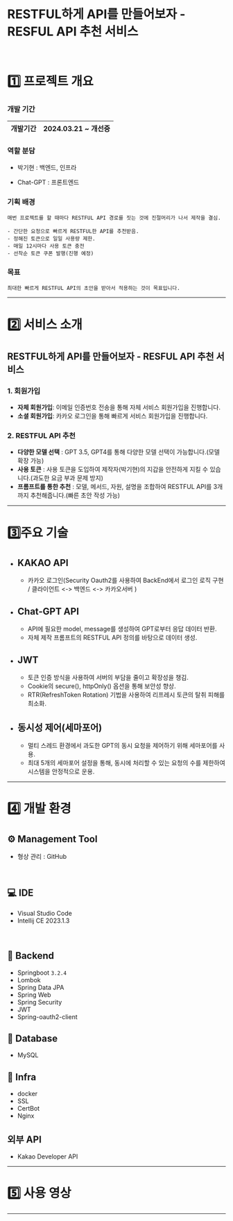 # RESTFUL하게 API를 만들어보자 - RESFUL API 추천 서비스
<br>

# 1️⃣ **프로젝트 개요**

### **개발 기간**

| 개발기간 | 2024.03.21 ~ 개선중 |
| -------- | ----------------------------- |

### 역할 분담

- 박기현 : 백엔드, 인프라
  
- Chat-GPT : 프론트엔드

### **기획 배경**

```
매번 프로젝트를 할 때마다 RESTFUL API 경로를 짓는 것에 진절머리가 나서 제작을 결심.

- 간단한 요청으로 빠르게 RESTFUL한 API를 추천받음.
- 정해진 토큰으로 일일 사용량 제한.
- 매일 12시마다 사용 토큰 충전
- 선착순 토큰 쿠폰 발행(진행 예정)
```

### **목표**

```
최대한 빠르게 RESTFUL API의 초안을 받아서 적용하는 것이 목표입니다.
```

<hr>

# 2️⃣ **서비스 소개**

## RESTFUL하게 API를 만들어보자 - RESFUL API 추천 서비스

### 1. 회원가입
- **자체 회원가입**: 이메일 인증번호 전송을 통해 자체 서비스 회원가입을 진행합니다.
- **소셜 회원가입**: 카카오 로그인을 통해 빠르게 서비스 회원가입을 진행합니다.

### 2. RESTFUL API 추천
- **다양한 모델 선택** : GPT 3.5, GPT4를 통해 다양한 모델 선택이 가능합니다.(모델 확장 가능)
- **사용 토큰** : 사용 토큰을 도입하여 제작자(박기현)의 지갑을 안전하게 지킬 수 있습니다.(과도한 요금 부과 문제 방지)
- **프롬프트를 통한 추천** : 모델, 메서드, 자원, 설명을 조합하여 RESTFUL API를 3개까지 추천해줍니다.(빠른 초안 작성 가능)


<hr>

# 3️⃣**주요 기술**

- ## KAKAO API
  - 카카오 로그인(Security Oauth2를 사용하여 BackEnd에서 로그인 로직 구현 / 클라이언트 <-> 백엔드 <-> 카카오서버 )
    

- ## Chat-GPT API
  - API에 필요한 model, message를 생성하여 GPT로부터 응답 데이터 반환.
  - 자체 제작 프롬프트의 RESTFUL API 정의를 바탕으로 데이터 생성.

- ## JWT
  - 토큰 인증 방식을 사용하여 서버의 부담을 줄이고 확장성을 챙김.
  - Cookie의 secure(), httpOnly() 옵션을 통해 보안성 향상.
  - RTR(RefreshToken Rotation) 기법을 사용하여 리프레시 토큰의 탈취 피해를 최소화.
 
- ## 동시성 제어(세마포어)
  - 멀티 스레드 환경에서 과도한 GPT의 동시 요청을 제어하기 위해 세마포어를 사용.
  - 최대 5개의 세마포어 설정을 통해, 동시에 처리할 수 있는 요청의 수를 제한하여 시스템을 안정적으로 운용.

<hr>

# 4️⃣ **개발 환경**

## ⚙ Management Tool

- 형상 관리 : GitHub

<br>

## 💻 IDE

- Visual Studio Code
- Intellij CE 2023.1.3

<br>

## 📁 Backend

- Springboot `3.2.4`
- Lombok
- Spring Data JPA
- Spring Web
- Spring Security
- JWT
- Spring-oauth2-client

## 💾 Database
- MySQL

## 🌁 Infra
- docker
- SSL
- CertBot
- Nginx

## 외부 API
- Kakao Developer API

<hr>

# 5️⃣ **사용 영상**



<hr>
<br><br>

<br><br>
